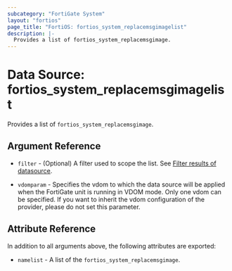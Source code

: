 ```yaml
---
subcategory: "FortiGate System"
layout: "fortios"
page_title: "FortiOS: fortios_system_replacemsgimagelist"
description: |-
  Provides a list of fortios_system_replacemsgimage.
---
```


# Data Source: fortios_system_replacemsgimagelist
Provides a list of `fortios_system_replacemsgimage`.

## Argument Reference

* `filter` - (Optional) A filter used to scope the list. See [Filter results of datasource](https://registry.terraform.io/providers/poroping/fortios/latest/docs/guides/fgt_filter).

* `vdomparam` - Specifies the vdom to which the data source will be applied when the FortiGate unit is running in VDOM mode. Only one vdom can be specified. If you want to inherit the vdom configuration of the provider, please do not set this parameter.

## Attribute Reference

In addition to all arguments above, the following attributes are exported:

* `namelist` -  A list of the `fortios_system_replacemsgimage`.
